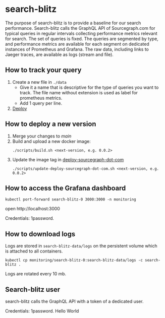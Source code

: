 # search-blitz

The purpose of search-blitz is to provide a baseline for our search performance. Search-blitz calls the GraphQL API of
Sourcegraph.com for typical queries in regular intervals collecting performance metrics relevant for search.
The set of queries is fixed. The queries are segmented by type, and performance metrics are available for each segment
on dedicated instances of Prometheus and Grafana. The raw data, including links to Jaeger traces,
are available as logs (stream and file).

## How to track your query

1. Create a new file in `./data`
   - Give it a name that is descriptive for the type of queries you want to track. The file name without extension is used as label for prometheus metrics.
   - Add 1 query per line.
2. [Deploy](#how-to-deploy)

## How to deploy a new version

1. Merge your changes to _main_
2. Build and upload a new docker image:
   ```
   ./scripts/build.sh <next-version, e.g. 0.0.2>
   ```
3. Update the image tag in [deploy-sourcegraph-dot-com](https://github.com/sourcegraph/deploy-sourcegraph-dot-com/blob/release/configure/search-blitz/search-blitz.StatefulSet.yaml#L36)
   ```
   ./scripts/update-deploy-sourcegraph-dot-com.sh <next-version, e.g. 0.0.2>
   ```

## How to access the Grafana dashboard

```
kubectl port-forward search-blitz-0 3000:3000 -n monitoring
```

open http://localhost:3000

Credentials: 1password.

## How to download logs

Logs are stored in `search-blitz-data/logs` on the persistent volume which is attached to all containers.

```
kubectl cp monitoring/search-blitz-0:search-blitz-data/logs -c search-blitz .
```

Logs are rotated every 10 mb.

## Search-blitz user

search-blitz calls the GraphQL API with a token of a dedicated user.

Credentials: 1password.
Hello World
